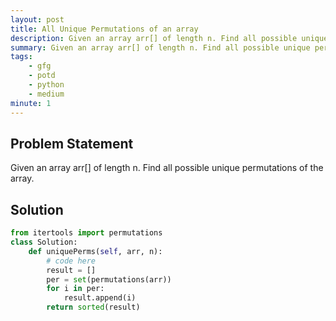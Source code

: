 ```yaml
---
layout: post
title: All Unique Permutations of an array 
description: Given an array arr[] of length n. Find all possible unique permutations of the array. 
summary: Given an array arr[] of length n. Find all possible unique permutations of the array.
tags:
    - gfg
    - potd
    - python
    - medium
minute: 1
---
```


## Problem Statement
Given an array arr[] of length n. Find all possible unique permutations of the array.


## Solution
```python
from itertools import permutations
class Solution:
    def uniquePerms(self, arr, n):
        # code here 
        result = []
        per = set(permutations(arr))
        for i in per:
            result.append(i)
        return sorted(result)
```
